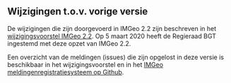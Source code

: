Wijzigingen t.o.v. vorige versie
--------------------------------

De wijzigingen die zijn doorgevoerd in IMGeo 2.2 zijn beschreven in het [wijzigingsvoorstel IMGeo 2.2](https://docs.geostandaarden.nl/imgeo/def-al-wijzigingsvoorstel-imgeo22-20200701/). Op 5 maart 2020 heeft de Regieraad BGT ingestemd met deze opzet van IMGeo 2.2.

Een overzicht van de meldingen (issues) die zijn opgelost in deze versie is beschikbaar in het wijzigingsvoorstel en in het [IMGeo meldingenregistratiesysteem op Github](https://github.com/Geonovum/IMGeo-dev/milestone/1?closed=1).
